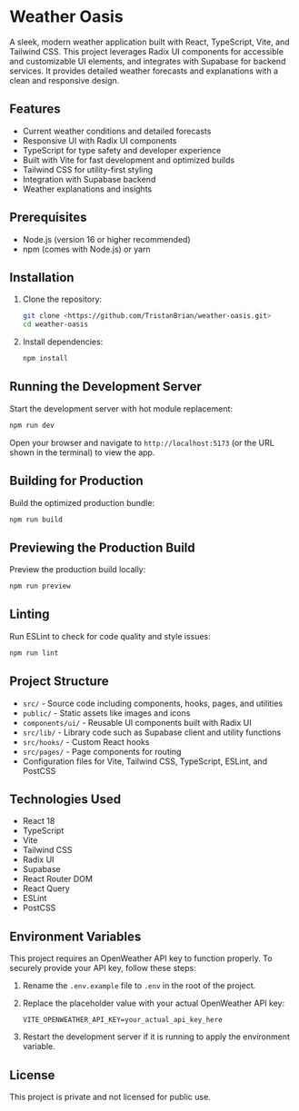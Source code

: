 # Weather Oasis

A sleek, modern weather application built with React, TypeScript, Vite, and Tailwind CSS. This project leverages Radix UI components for accessible and customizable UI elements, and integrates with Supabase for backend services. It provides detailed weather forecasts and explanations with a clean and responsive design.

## Features

- Current weather conditions and detailed forecasts
- Responsive UI with Radix UI components
- TypeScript for type safety and developer experience
- Built with Vite for fast development and optimized builds
- Tailwind CSS for utility-first styling
- Integration with Supabase backend
- Weather explanations and insights

## Prerequisites

- Node.js (version 16 or higher recommended)
- npm (comes with Node.js) or yarn

## Installation

1. Clone the repository:

   ```bash
   git clone <https://github.com/TristanBrian/weather-oasis.git>
   cd weather-oasis
   ```

2. Install dependencies:

   ```bash
   npm install
   ```

## Running the Development Server

Start the development server with hot module replacement:

```bash
npm run dev
```

Open your browser and navigate to `http://localhost:5173` (or the URL shown in the terminal) to view the app.

## Building for Production

Build the optimized production bundle:

```bash
npm run build
```

## Previewing the Production Build

Preview the production build locally:

```bash
npm run preview
```

## Linting

Run ESLint to check for code quality and style issues:

```bash
npm run lint
```

## Project Structure

- `src/` - Source code including components, hooks, pages, and utilities
- `public/` - Static assets like images and icons
- `components/ui/` - Reusable UI components built with Radix UI
- `src/lib/` - Library code such as Supabase client and utility functions
- `src/hooks/` - Custom React hooks
- `src/pages/` - Page components for routing
- Configuration files for Vite, Tailwind CSS, TypeScript, ESLint, and PostCSS

## Technologies Used

- React 18
- TypeScript
- Vite
- Tailwind CSS
- Radix UI
- Supabase
- React Router DOM
- React Query
- ESLint
- PostCSS

## Environment Variables

This project requires an OpenWeather API key to function properly. To securely provide your API key, follow these steps:

1. Rename the `.env.example` file to `.env` in the root of the project.

2. Replace the placeholder value with your actual OpenWeather API key:

   ```
   VITE_OPENWEATHER_API_KEY=your_actual_api_key_here
   ```

3. Restart the development server if it is running to apply the environment variable.

## License

This project is private and not licensed for public use.
